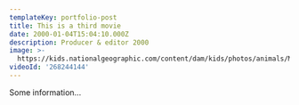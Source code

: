 ```yaml
---
templateKey: portfolio-post
title: This is a third movie
date: 2000-01-04T15:04:10.000Z
description: Producer & editor 2000
image: >-
  https://kids.nationalgeographic.com/content/dam/kids/photos/animals/Mammals/Q-Z/sloth-beach-upside-down.adapt.945.1.jpg
videoId: '268244144'
---
```


Some information...
